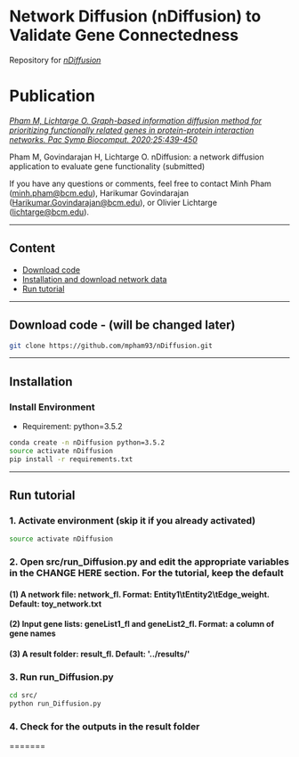 # Network Diffusion (nDiffusion) to Validate Gene Connectedness

Repository for [*nDiffusion*](https://ndiffusion.lichtargelab.org)


# Publication 
[*Pham M, Lichtarge O. Graph-based information diffusion method for prioritizing functionally related genes in protein-protein interaction networks. Pac Symp Biocomput. 2020;25:439-450*](https://www.worldscientific.com/doi/10.1142/9789811215636_0039)

Pham M, Govindarajan H, Lichtarge O. nDiffusion: a network diffusion application to evaluate gene functionality (submitted)

If you have any questions or comments, feel free to contact Minh Pham (minh.pham@bcm.edu), Harikumar Govindarajan (Harikumar.Govindarajan@bcm.edu), or Olivier Lichtarge (lichtarge@bcm.edu).

--------
## Content
 - [Download code](#download-code)
 - [Installation and download network data](#installation-and-download-network-data)
 - [Run tutorial](#run-tutorial)

--------
## Download code   - (will be changed later)
```bash
git clone https://github.com/mpham93/nDiffusion.git 
```

--------
## Installation

### Install Environment
- Requirement: python=3.5.2
```bash
conda create -n nDiffusion python=3.5.2
source activate nDiffusion
pip install -r requirements.txt
```
--------
## Run tutorial

### 1. Activate environment (skip it if you already activated)
```bash
source activate nDiffusion
```
### 2. Open src/run_Diffusion.py and edit the appropriate variables in the CHANGE HERE section. For the tutorial, keep the default
#### (1) A network file: network_fl. Format: Entity1\tEntity2\tEdge_weight. Default: toy_network.txt
#### (2) Input gene lists: geneList1_fl and geneList2_fl. Format: a column of gene names
#### (3) A result folder: result_fl. Default: '../results/'

### 3. Run run_Diffusion.py
```bash
cd src/
python run_Diffusion.py
```
### 4. Check for the outputs in the result folder
=======


